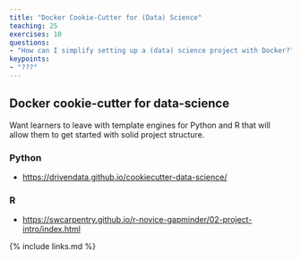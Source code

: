 ```yaml
---
title: "Docker Cookie-Cutter for (Data) Science"
teaching: 25
exercises: 10
questions:
- "How can I simplify setting up a (data) science project with Docker?"
keypoints:
- "???"
---
```

## Docker cookie-cutter for data-science

Want learners to leave with template engines for Python and R that will allow them to get started with solid project structure.

### Python
* https://drivendata.github.io/cookiecutter-data-science/

### R

* https://swcarpentry.github.io/r-novice-gapminder/02-project-intro/index.html

{% include links.md %}
